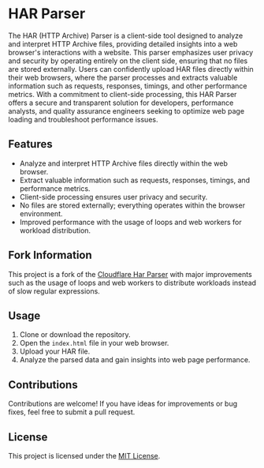 # HAR Parser

The HAR (HTTP Archive) Parser is a client-side tool designed to analyze and interpret HTTP Archive files, providing detailed insights into a web browser's interactions with a website. This parser emphasizes user privacy and security by operating entirely on the client side, ensuring that no files are stored externally. Users can confidently upload HAR files directly within their web browsers, where the parser processes and extracts valuable information such as requests, responses, timings, and other performance metrics. With a commitment to client-side processing, this HAR Parser offers a secure and transparent solution for developers, performance analysts, and quality assurance engineers seeking to optimize web page loading and troubleshoot performance issues.

## Features

- Analyze and interpret HTTP Archive files directly within the web browser.
- Extract valuable information such as requests, responses, timings, and performance metrics.
- Client-side processing ensures user privacy and security.
- No files are stored externally; everything operates within the browser environment.
- Improved performance with the usage of loops and web workers for workload distribution.

## Fork Information

This project is a fork of the [Cloudflare Har Parser](https://har-sanitizer.pages.dev/) with major improvements such as the usage of loops and web workers to distribute workloads instead of slow regular expressions.

## Usage

1. Clone or download the repository.
2. Open the `index.html` file in your web browser.
3. Upload your HAR file.
4. Analyze the parsed data and gain insights into web page performance.

## Contributions

Contributions are welcome! If you have ideas for improvements or bug fixes, feel free to submit a pull request.

## License

This project is licensed under the [MIT License](LICENSE).
